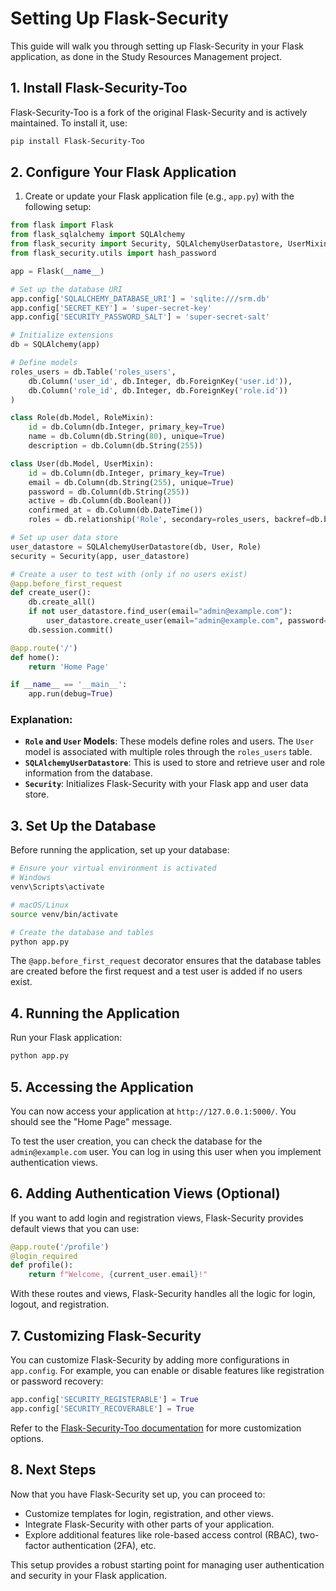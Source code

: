# Setting Up Flask-Security

This guide will walk you through setting up Flask-Security in your Flask application, as done in the Study Resources Management project.

## 1. Install Flask-Security-Too

Flask-Security-Too is a fork of the original Flask-Security and is actively maintained. To install it, use:

```bash
pip install Flask-Security-Too
```

## 2. Configure Your Flask Application

1. Create or update your Flask application file (e.g., `app.py`) with the following setup:

```python
from flask import Flask
from flask_sqlalchemy import SQLAlchemy
from flask_security import Security, SQLAlchemyUserDatastore, UserMixin, RoleMixin
from flask_security.utils import hash_password

app = Flask(__name__)

# Set up the database URI
app.config['SQLALCHEMY_DATABASE_URI'] = 'sqlite:///srm.db'
app.config['SECRET_KEY'] = 'super-secret-key'
app.config['SECURITY_PASSWORD_SALT'] = 'super-secret-salt'

# Initialize extensions
db = SQLAlchemy(app)

# Define models
roles_users = db.Table('roles_users',
    db.Column('user_id', db.Integer, db.ForeignKey('user.id')),
    db.Column('role_id', db.Integer, db.ForeignKey('role.id'))
)

class Role(db.Model, RoleMixin):
    id = db.Column(db.Integer, primary_key=True)
    name = db.Column(db.String(80), unique=True)
    description = db.Column(db.String(255))

class User(db.Model, UserMixin):
    id = db.Column(db.Integer, primary_key=True)
    email = db.Column(db.String(255), unique=True)
    password = db.Column(db.String(255))
    active = db.Column(db.Boolean())
    confirmed_at = db.Column(db.DateTime())
    roles = db.relationship('Role', secondary=roles_users, backref=db.backref('users', lazy='dynamic'))

# Set up user data store
user_datastore = SQLAlchemyUserDatastore(db, User, Role)
security = Security(app, user_datastore)

# Create a user to test with (only if no users exist)
@app.before_first_request
def create_user():
    db.create_all()
    if not user_datastore.find_user(email="admin@example.com"):
        user_datastore.create_user(email="admin@example.com", password=hash_password("password"))
    db.session.commit()

@app.route('/')
def home():
    return 'Home Page'

if __name__ == '__main__':
    app.run(debug=True)
```

### Explanation:

- **`Role` and `User` Models**: These models define roles and users. The `User` model is associated with multiple roles through the `roles_users` table.
- **`SQLAlchemyUserDatastore`**: This is used to store and retrieve user and role information from the database.
- **`Security`**: Initializes Flask-Security with your Flask app and user data store.

## 3. Set Up the Database

Before running the application, set up your database:

```bash
# Ensure your virtual environment is activated
# Windows
venv\Scripts\activate

# macOS/Linux
source venv/bin/activate

# Create the database and tables
python app.py
```

The `@app.before_first_request` decorator ensures that the database tables are created before the first request and a test user is added if no users exist.

## 4. Running the Application

Run your Flask application:

```bash
python app.py
```

## 5. Accessing the Application

You can now access your application at `http://127.0.0.1:5000/`. You should see the "Home Page" message.

To test the user creation, you can check the database for the `admin@example.com` user. You can log in using this user when you implement authentication views.

## 6. Adding Authentication Views (Optional)

If you want to add login and registration views, Flask-Security provides default views that you can use:

```python
@app.route('/profile')
@login_required
def profile():
    return f"Welcome, {current_user.email}!"
```

With these routes and views, Flask-Security handles all the logic for login, logout, and registration.

## 7. Customizing Flask-Security

You can customize Flask-Security by adding more configurations in `app.config`. For example, you can enable or disable features like registration or password recovery:

```python
app.config['SECURITY_REGISTERABLE'] = True
app.config['SECURITY_RECOVERABLE'] = True
```

Refer to the [Flask-Security-Too documentation](https://flask-security-too.readthedocs.io/en/stable/) for more customization options.

## 8. Next Steps

Now that you have Flask-Security set up, you can proceed to:

- Customize templates for login, registration, and other views.
- Integrate Flask-Security with other parts of your application.
- Explore additional features like role-based access control (RBAC), two-factor authentication (2FA), etc.

This setup provides a robust starting point for managing user authentication and security in your Flask application.
